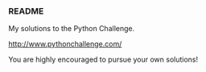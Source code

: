 ### README

My solutions to the Python Challenge. 

http://www.pythonchallenge.com/

You are highly encouraged to pursue your own solutions! 